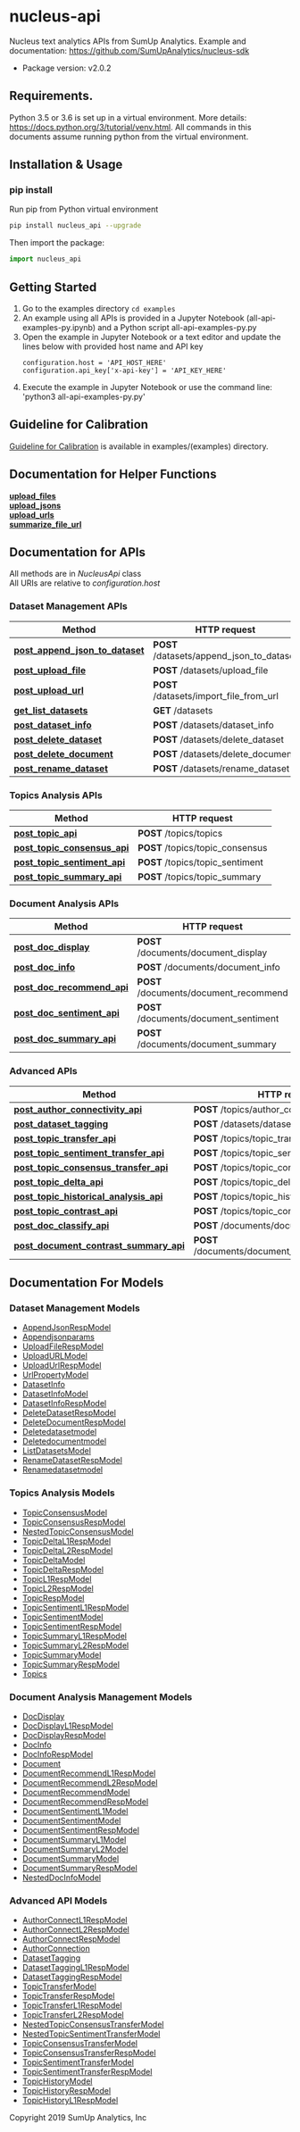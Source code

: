 # nucleus-api
Nucleus text analytics APIs from SumUp Analytics. Example and documentation: https://github.com/SumUpAnalytics/nucleus-sdk

- Package version: v2.0.2


## Requirements.

Python 3.5 or 3.6 is set up in a virtual environment. More details: https://docs.python.org/3/tutorial/venv.html. 
All commands in this documents assume running python from the virtual environment.

## Installation & Usage
### pip install
Run pip from Python virtual environment
```sh
pip install nucleus_api --upgrade
```

Then import the package:
```python
import nucleus_api 
```

## Getting Started

1. Go to the examples directory `cd examples`
1. An example using all APIs is provided in a Jupyter Notebook (all-api-examples-py.ipynb) and a Python script all-api-examples-py.py
1. Open the example in Jupyter Notebook or a text editor and update the lines below with provided host name and API key
    ```
    configuration.host = 'API_HOST_HERE'
    configuration.api_key['x-api-key'] = 'API_KEY_HERE'
    ```
1. Execute the example in Jupyter Notebook or use the command line: 'python3 all-api-examples-py.py'

## Guideline for Calibration
[Guideline for Calibration](examples/Guidelines%20for%20Calibrating%20Nucleus%20APIs.pdf) is available
in examples/(examples) directory.

##  Documentation for Helper Functions
[**upload_files**](HelperFunc.md#upload_files)  
[**upload_jsons**](HelperFunc.md#upload_jsons)  
[**upload_urls**](HelperFunc.md#upload_urls)  
[**summarize_file_url**](HelperFunc.md#summarize_file_url)  

## Documentation for APIs

All methods are in *NucleusApi* class  
All URIs are relative to *configuration.host*

### Dataset Management APIs
Method | HTTP request  
------------ | -------------  
[**post_append_json_to_dataset**](docs/NucleusApi.md#post_append_json_to_dataset) | **POST** /datasets/append_json_to_dataset | 
[**post_upload_file**](docs/NucleusApi.md#post_upload_file) | **POST** /datasets/upload_file | 
[**post_upload_url**](docs/NucleusApi.md#post_upload_url) | **POST** /datasets/import_file_from_url | 
[**get_list_datasets**](docs/NucleusApi.md#get_list_datasets) | **GET** /datasets | 
[**post_dataset_info**](docs/NucleusApi.md#post_dataset_info) | **POST** /datasets/dataset_info | 
[**post_delete_dataset**](docs/NucleusApi.md#post_delete_dataset) | **POST** /datasets/delete_dataset | 
[**post_delete_document**](docs/NucleusApi.md#post_delete_document) | **POST** /datasets/delete_document | 
[**post_rename_dataset**](docs/NucleusApi.md#post_rename_dataset) | **POST** /datasets/rename_dataset | 

### Topics Analysis APIs
Method | HTTP request 
------------ | -------------  
[**post_topic_api**](docs/NucleusApi.md#post_topic_api) | **POST** /topics/topics | 
[**post_topic_consensus_api**](docs/NucleusApi.md#post_topic_consensus_api) | **POST** /topics/topic_consensus | 
[**post_topic_sentiment_api**](docs/NucleusApi.md#post_topic_sentiment_api) | **POST** /topics/topic_sentiment | 
[**post_topic_summary_api**](docs/NucleusApi.md#post_topic_summary_api) | **POST** /topics/topic_summary | 

### Document Analysis APIs
Method | HTTP request 
------------ | -------------  
[**post_doc_display**](docs/NucleusApi.md#post_doc_display) | **POST** /documents/document_display | 
[**post_doc_info**](docs/NucleusApi.md#post_doc_info) | **POST** /documents/document_info | 
[**post_doc_recommend_api**](docs/NucleusApi.md#post_doc_recommend_api) | **POST** /documents/document_recommend | 
[**post_doc_sentiment_api**](docs/NucleusApi.md#post_doc_sentiment_api) | **POST** /documents/document_sentiment | 
[**post_doc_summary_api**](docs/NucleusApi.md#post_doc_summary_api) | **POST** /documents/document_summary | 

### Advanced APIs
Method | HTTP request 
------------- | ------------- 
[**post_author_connectivity_api**](docs/NucleusApi.md#post_author_connectivity_api) | **POST** /topics/author_connectivity | 
[**post_dataset_tagging**](docs/NucleusApi.md#post_dataset_tagging) | **POST** /datasets/dataset_tagging | 
[**post_topic_transfer_api**](docs/NucleusApi.md#post_topic_transfer_api) | **POST** /topics/topic_transfer | 
[**post_topic_sentiment_transfer_api**](docs/NucleusApi.md#post_topic_sentiment_transfer_api) | **POST** /topics/topic_sentiment_transfer | 
[**post_topic_consensus_transfer_api**](docs/NucleusApi.md#post_topic_consensus_transfer_api) | **POST** /topics/topic_consensus_transfer | 
[**post_topic_delta_api**](docs/NucleusApi.md#post_topic_delta_api) | **POST** /topics/topic_delta | 
[**post_topic_historical_analysis_api**](docs/NucleusApi.md#post_topic_historical_analysis_api) | **POST** /topics/topic_historical | 
[**post_topic_contrast_api**](docs/NucleusApi.md#post_topic_contrast_api) | **POST** /topics/topic_contrast | 
[**post_doc_classify_api**](docs/NucleusApi.md#post_doc_classify_api) | **POST** /documents/document_classify | 
[**post_document_contrast_summary_api**](docs/NucleusApi.md#post_document_contrast_summary_api) | **POST** /documents/document_contrasted_summary | 


## Documentation For Models
### Dataset Management Models
 - [AppendJsonRespModel](docs/AppendJsonRespModel.md)
 - [Appendjsonparams](docs/Appendjsonparams.md)
 - [UploadFileRespModel](docs/UploadFileRespModel.md)
 - [UploadURLModel](docs/UploadURLModel.md)
 - [UploadUrlRespModel](docs/UploadUrlRespModel.md)
 - [UrlPropertyModel](docs/UrlPropertyModel.md)
 - [DatasetInfo](docs/DatasetInfo.md)
 - [DatasetInfoModel](docs/DatasetInfoModel.md)
 - [DatasetInfoRespModel](docs/DatasetInfoRespModel.md)
 - [DeleteDatasetRespModel](docs/DeleteDatasetRespModel.md)
 - [DeleteDocumentRespModel](docs/DeleteDocumentRespModel.md)
 - [Deletedatasetmodel](docs/Deletedatasetmodel.md)
 - [Deletedocumentmodel](docs/Deletedocumentmodel.md)
 - [ListDatasetsModel](docs/ListDatasetsModel.md)
 - [RenameDatasetRespModel](docs/RenameDatasetRespModel.md)
 - [Renamedatasetmodel](docs/Renamedatasetmodel.md)

### Topics Analysis Models
 - [TopicConsensusModel](docs/TopicConsensusModel.md)
 - [TopicConsensusRespModel](docs/TopicConsensusRespModel.md)
 - [NestedTopicConsensusModel](docs/NestedTopicConsensusModel.md)
 - [TopicDeltaL1RespModel](docs/TopicDeltaL1RespModel.md)
 - [TopicDeltaL2RespModel](docs/TopicDeltaL2RespModel.md)
 - [TopicDeltaModel](docs/TopicDeltaModel.md)
 - [TopicDeltaRespModel](docs/TopicDeltaRespModel.md)
 - [TopicL1RespModel](docs/TopicL1RespModel.md)
 - [TopicL2RespModel](docs/TopicL2RespModel.md)
 - [TopicRespModel](docs/TopicRespModel.md)
 - [TopicSentimentL1RespModel](docs/TopicSentimentL1RespModel.md)
 - [TopicSentimentModel](docs/TopicSentimentModel.md)
 - [TopicSentimentRespModel](docs/TopicSentimentRespModel.md)
 - [TopicSummaryL1RespModel](docs/TopicSummaryL1RespModel.md)
 - [TopicSummaryL2RespModel](docs/TopicSummaryL2RespModel.md)
 - [TopicSummaryModel](docs/TopicSummaryModel.md)
 - [TopicSummaryRespModel](docs/TopicSummaryRespModel.md)
 - [Topics](docs/Topics.md)

### Document Analysis Management Models
 - [DocDisplay](docs/DocDisplay.md)
 - [DocDisplayL1RespModel](docs/DocDisplayL1RespModel.md)
 - [DocDisplayRespModel](docs/DocDisplayRespModel.md)
 - [DocInfo](docs/DocInfo.md)
 - [DocInfoRespModel](docs/DocInfoRespModel.md)
 - [Document](docs/Document.md)
 - [DocumentRecommendL1RespModel](docs/DocumentRecommendL1RespModel.md)
 - [DocumentRecommendL2RespModel](docs/DocumentRecommendL2RespModel.md)
 - [DocumentRecommendModel](docs/DocumentRecommendModel.md)
 - [DocumentRecommendRespModel](docs/DocumentRecommendRespModel.md)
 - [DocumentSentimentL1Model](docs/DocumentSentimentL1Model.md)
 - [DocumentSentimentModel](docs/DocumentSentimentModel.md)
 - [DocumentSentimentRespModel](docs/DocumentSentimentRespModel.md)
 - [DocumentSummaryL1Model](docs/DocumentSummaryL1Model.md)
 - [DocumentSummaryL2Model](docs/DocumentSummaryL2Model.md)
 - [DocumentSummaryModel](docs/DocumentSummaryModel.md)
 - [DocumentSummaryRespModel](docs/DocumentSummaryRespModel.md)
 - [NestedDocInfoModel](docs/NestedDocInfoModel.md)

### Advanced API Models
 - [AuthorConnectL1RespModel](docs/AuthorConnectL1RespModel.md)
 - [AuthorConnectL2RespModel](docs/AuthorConnectL2RespModel.md)
 - [AuthorConnectRespModel](docs/AuthorConnectRespModel.md)
 - [AuthorConnection](docs/AuthorConnection.md)
 - [DatasetTagging](docs/DatasetTagging.md)
 - [DatasetTaggingL1RespModel](docs/DatasetTaggingL1RespModel.md)
 - [DatasetTaggingRespModel](docs/DatasetTaggingRespModel.md)
 - [TopicTransferModel](docs/TopicTransferModel.md)
 - [TopicTransferRespModel](docs/TopicTransferRespModel.md)
 - [TopicTransferL1RespModel](docs/TopicTransferL1RespModel.md)
 - [TopicTransferL2RespModel](docs/TopicTransferL2RespModel.md)
 - [NestedTopicConsensusTransferModel](docs/NestedTopicConsensusTransferModel.md)
 - [NestedTopicSentimentTransferModel](docs/NestedTopicSentimentTransferModel.md)
 - [TopicConsensusTransferModel](docs/TopicConsensusTransferModel.md)
 - [TopicConsensusTransferRespModel](docs/TopicConsensusTransferRespModel.md)
 - [TopicSentimentTransferModel](docs/TopicSentimentTransferModel.md)
 - [TopicSentimentTransferRespModel](docs/TopicSentimentTransferRespModel.md)
 - [TopicHistoryModel](docs/TopicHistoryModel.md)
 - [TopicHistoryRespModel](docs/TopicHistoryRespModel.md)
 - [TopicHistoryL1RespModel](docs/TopicHistoryL1RespModel.md)


Copyright 2019 SumUp Analytics, Inc

